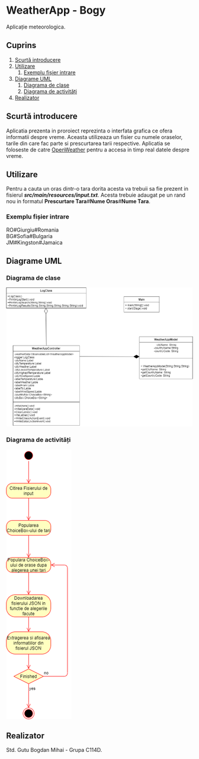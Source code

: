 # WeatherApp - Bogy
Aplicație meteorologica.
	
## Cuprins
1. [Scurtă introducere](#introducere)
2. [Utilizare](#paragraf1)
    1. [Exemplu fișier intrare](#subparagraf)
3. [Diagrame UML](#paragraf2)
    1. [Diagrama de clase](#subparagraf1)
    2. [Diagrama de activități](#subparagraf2)
4. [Realizator](#paragraf3)

## Scurtă introducere <a name="introducere"></a>
Aplicatia prezenta in proroiect reprezinta o interfata grafica ce ofera informatii despre vreme. Aceasta utilizeaza un fisier cu numele oraselor, tarile din care fac parte si prescurtarea tarii respective. Aplicatia se foloseste de catre  [OpenWeather](https://openweathermap.org) pentru a accesa in timp real datele despre vreme.

## Utilizare <a name="paragraf1"></a>
Pentru a cauta un oras dintr-o tara dorita acesta va trebuii sa fie prezent in fisierul **_src/main/resources/input.txt_**. Acesta trebuie adaugat pe un rand nou in formatul **Prescurtare Tara**#**Nume Oras**#**Nume Tara**.


### Exemplu fișier intrare <a name="subparagraf"></a>
RO#Giurgiu#Romania<br/>
BG#Sofia#Bulgaria<br/>
JM#Kingston#Jamaica<br/>

## Diagrame UML <a name="paragraf2"></a>

### Diagrama de clase <a name="subparagraf1"></a>
![](ClassDiagram.png?raw=true "ClassDiagram")

### Diagrama de activități <a name="subparagraf2"></a>
![](ActionDiagram.png?raw=true "ActionDiagram")

## Realizator <a name="paragraf3"></a>
Std. Gutu Bogdan Mihai - Grupa C114D.



